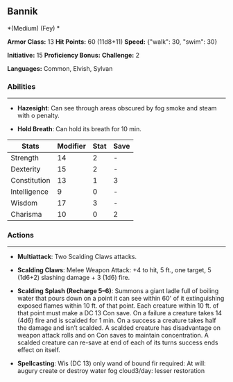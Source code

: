 ## Bannik
*(Medium) (Fey) *

**Armor Class:** 13
**Hit Points:** 60 (11d8+11)
**Speed:** {"walk": 30, "swim": 30}

**Initiative:** 15
**Proficiency Bonus:**
**Challenge:** 2

**Languages:** Common, Elvish, Sylvan

### Abilities
 --- 
- **Hazesight**: Can see through areas obscured by fog smoke and steam with o penalty.

- **Hold Breath**: Can hold its breath for 10 min.



| Stats | Modifier | Stat | Save
| ---- | ---- | ---- | ---- |
| Strength | 14 | 2 | - |
| Dexterity | 15 | 2 | - |
| Constitution | 13 | 1 | 3 |
| Intelligence | 9 | 0 | - |
| Wisdom | 17 | 3 | - |
| Charisma | 10 | 0 | 2 |

### Actions
 --- 
- **Multiattack**: Two Scalding Claws attacks.

- **Scalding Claws**: Melee Weapon Attack: +4 to hit, 5 ft., one target, 5 (1d6+2) slashing damage + 3 (1d6) fire.

- **Scalding Splash (Recharge 5–6)**: Summons a giant ladle full of boiling water that pours down on a point it can see within 60' of it extinguishing exposed flames within 10 ft. of that point. Each creature within 10 ft. of that point must make a DC 13 Con save. On a failure a creature takes 14 (4d6) fire and is scalded for 1 min. On a success a creature takes half the damage and isn’t scalded. A scalded creature has disadvantage on weapon attack rolls and on Con saves to maintain concentration. A scalded creature can re-save at end of each of its turns success ends effect on itself.

- **Spellcasting**: Wis (DC 13) only wand of bound fir required: At will: augury create or destroy water fog cloud3/day: lesser restoration

